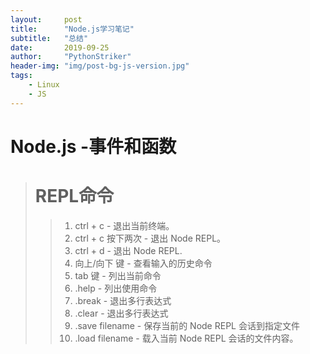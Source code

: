 ```yaml
---
layout:     post
title:      "Node.js学习笔记"
subtitle:   "总结"
date:       2019-09-25
author:     "PythonStriker"
header-img: "img/post-bg-js-version.jpg"
tags:
    - Linux
    - JS
---
```


# Node.js -事件和函数

> # REPL命令
>>1. ctrl + c - 退出当前终端。
>>2. ctrl + c 按下两次 - 退出 Node REPL。
>>3. ctrl + d - 退出 Node REPL.
>>4. 向上/向下 键 - 查看输入的历史命令
>>5. tab 键 - 列出当前命令
>>6. .help - 列出使用命令
>>7. .break - 退出多行表达式
>>8. .clear - 退出多行表达式
>>9. .save filename - 保存当前的 Node REPL 会话到指定文件
>>10. .load filename - 载入当前 Node REPL 会话的文件内容。
